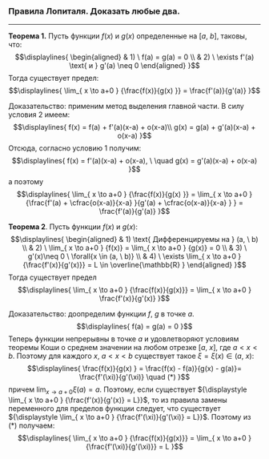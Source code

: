 ### Правила Лопиталя. Доказать любые два.
---
**Теорема 1.** Пусть функции ${\displaystyle f(x)}$ и ${\displaystyle g(x)}$ определенные на ${\displaystyle [a, \ b]}$, таковы, что:
$$\displaylines{
\begin{aligned}
& 1) \ f(a) = g(a) = 0 \\
& 2) \ \exists f'(a) \text{ и } g'(a) \neq 0 
\end{aligned}
}$$
Тогда существует предел:
$$\displaylines{
\lim_{ x \to a+0 } {\frac{f(x)}{g(x) }} = \frac{f'(a)}{g'(a)}
}$$

Доказательство: применим метод выделения главной части. В силу условия 2 имеем:
$$\displaylines{
f(x) = f(a) + f'(a)(x-a) + o(x-a)\\
g(x) = g(a) + g'(a)(x-a) + o(x-a)
}$$
Отсюда, согласно условию 1 получим:
$$\displaylines{
f(x) = f'(a)(x-a) + o(x-a), \  \quad g(x) = g'(a)(x-a) + o(x-a)
}$$
а поэтому
$$\displaylines{
\lim_{ x \to a+0 } {\frac{f(x)}{g(x) }} = \lim_{ x \to a+0 } {\frac{f'(a) + \cfrac{o(x-a)}{x-a} }{g'(a) + \cfrac{o(x-a)}{x-a} } } = \frac{f'(a)}{g'(a)}
}$$

**Теорема 2**. Пусть функции ${\displaystyle f(x)}$ и ${\displaystyle g(x)}$:
$$\displaylines{
\begin{aligned}
& 1) \text{ Дифференцируемы на } (a, \  b) \\
& 2) \ \lim_{ x \to a+0 } {f(x)} = \lim_{ x \to a+0 } {g(x)} = 0 \\
& 3) \ g'(x)\neq 0 \ \forall{x \in (a, \  b)} \\
& 4) \ \exists \lim_{ x \to a+0 } {\frac{f'(x)}{g'(x)}} = L \in \overline{\mathbb{R} }
\end{aligned}
}$$
Тогда существует предел
$$\displaylines{
\lim_{ x \to a+0 } {\frac{f(x)}{g(x)}} = \lim_{ x \to a+0 } \frac{f'(x)}{g'(x)}
}$$

Доказательство: доопределим функции ${\displaystyle f, \ g}$ в точке ${\displaystyle a}$.
$$\displaylines{
f(a) = g(a) = 0
}$$
Теперь функции непрерывны в точке ${\displaystyle a}$ и удовлетворяют условиям теоремы Коши о среднем значении на любом отрезке ${\displaystyle [a, \ x]}$, где ${\displaystyle a<x<b}$. Поэтому для каждого ${\displaystyle x, \ a<x<b}$ существует такое ${\displaystyle \xi = \xi(x) \in (a, \ x)}$:
$$\displaylines{
\frac{f(x)}{g(x) } = \frac{f(x) - f(a)}{g(x) - g(a)}= \frac{f'(\xi)}{g'(\xi)}   \quad (*)
}$$
причем ${\displaystyle \lim_{ x \to a+0 } {\xi(a)} = a}$. 
Поэтому, если существует ${\displaystyle \lim_{ x \to a+0 } {\frac{f'(x)}{g'(x)} = L}}$, то из правила замены переменного для пределов функции следует, что существует ${\displaystyle \lim_{ x \to a+0 } {\frac{f'(\xi)}{g'(\xi)} = L}}$. Поэтому из ${\displaystyle (*)}$ получаем:
$$\displaylines{
\lim_{ x \to a+0 } {\frac{f(x)}{g(x)}} = \lim_{ x \to a+0 } {\frac{f'(\xi)}{g'(\xi)}} = L
}$$
